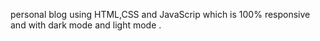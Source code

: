 personal blog using HTML,CSS and JavaScrip which is 100% responsive and with dark mode and light mode .
